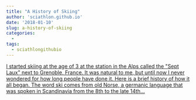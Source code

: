 ```yaml
---
title: "A History of Skiing"
author: 'sciathlon.github.io'
date: '2018-01-10'
slug: a-history-of-skiing
categories:
  - 
tags:
  - sciathlongithubio
---
```


[I started skiing at the age of 3 at the station in the Alps called the "Sept Laux" next to Grenoble, France. It was natural to me, but until now I never wondered for how long people have done it. Here is a brief history of how it all began. The word ski comes from old Norse, a germanic language that was spoken in Scandinavia from the 8th to the late 14th...<click to read more>](https://Sciathlon.github.io/post/the-history-of-skiing/)

